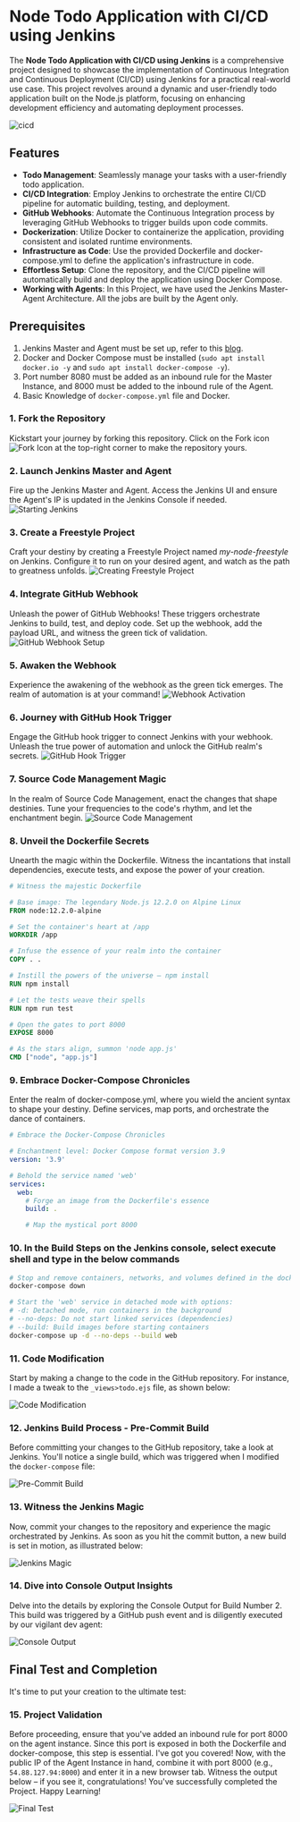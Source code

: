# Node Todo Application with CI/CD using Jenkins

The **Node Todo Application with CI/CD using Jenkins** is a comprehensive project designed to showcase the implementation of Continuous Integration and Continuous Deployment (CI/CD) using Jenkins for a practical real-world use case. This project revolves around a dynamic and user-friendly todo application built on the Node.js platform, focusing on enhancing development efficiency and automating deployment processes.

![cicd](https://github.com/keshavlearndevops/node-todo-cicd/assets/134159375/051b46d5-c165-4542-bf09-1492364c1696)


## Features

- **Todo Management**: Seamlessly manage your tasks with a user-friendly todo application.
- **CI/CD Integration**: Employ Jenkins to orchestrate the entire CI/CD pipeline for automatic building, testing, and deployment.
- **GitHub Webhooks**: Automate the Continuous Integration process by leveraging GitHub Webhooks to trigger builds upon code commits.
- **Dockerization**: Utilize Docker to containerize the application, providing consistent and isolated runtime environments.
- **Infrastructure as Code**: Use the provided Dockerfile and docker-compose.yml to define the application's infrastructure in code.
- **Effortless Setup**: Clone the repository, and the CI/CD pipeline will automatically build and deploy the application using Docker Compose.
- **Working with Agents**: In this Project, we have used the Jenkins Master-Agent Architecture. All the jobs are built by the Agent only.

## Prerequisites

1. Jenkins Master and Agent must be set up, refer to this [blog](https://keshavbathla.hashnode.dev/mastering-jenkins-agents-effortless-two-tier-app-deployment-on-the-freestyle-project).
2. Docker and Docker Compose must be installed (`sudo apt install docker.io -y` and `sudo apt install docker-compose -y`).
3. Port number 8080 must be added as an inbound rule for the Master Instance, and 8000 must be added to the inbound rule of the Agent.
4. Basic Knowledge of `docker-compose.yml` file and Docker.

### 1. Fork the Repository

Kickstart your journey by forking this repository. Click on the Fork icon ![Fork Icon](https://github.com/keshavlearndevops/node-todo-cicd/assets/134159375/fd354b6e-4ecb-486d-a3e0-2f9878276b6e) at the top-right corner to make the repository yours.

### 2. Launch Jenkins Master and Agent

Fire up the Jenkins Master and Agent. Access the Jenkins UI and ensure the Agent's IP is updated in the Jenkins Console if needed.
![Starting Jenkins](https://github.com/keshavlearndevops/node-todo-cicd/assets/134159375/e8fbf6d1-3eba-4524-b1d3-1c83e51945d0)

### 3. Create a Freestyle Project

Craft your destiny by creating a Freestyle Project named *my-node-freestyle* on Jenkins. Configure it to run on your desired agent, and watch as the path to greatness unfolds.
![Creating Freestyle Project](https://github.com/keshavlearndevops/node-todo-cicd/assets/134159375/9dee920d-1c46-449f-9bdc-bf37b251b65f)

### 4. Integrate GitHub Webhook

Unleash the power of GitHub Webhooks! These triggers orchestrate Jenkins to build, test, and deploy code. Set up the webhook, add the payload URL, and witness the green tick of validation.
![GitHub Webhook Setup](https://github.com/keshavlearndevops/node-todo-cicd/assets/134159375/ee8a09a6-e4c7-457b-aca4-cf644df84df9)

### 5. Awaken the Webhook

Experience the awakening of the webhook as the green tick emerges. The realm of automation is at your command!
![Webhook Activation](https://github.com/keshavlearndevops/node-todo-cicd/assets/134159375/a26c3cd4-b8da-4e0b-8353-19db08f6cdb9)

### 6. Journey with GitHub Hook Trigger

Engage the GitHub hook trigger to connect Jenkins with your webhook. Unleash the true power of automation and unlock the GitHub realm's secrets.
![GitHub Hook Trigger](https://github.com/keshavlearndevops/node-todo-cicd/assets/134159375/8b59774a-54b2-4e7c-8d45-f45905e1191d)

### 7. Source Code Management Magic

In the realm of Source Code Management, enact the changes that shape destinies. Tune your frequencies to the code's rhythm, and let the enchantment begin.
![Source Code Management](https://github.com/keshavlearndevops/node-todo-cicd/assets/134159375/87582133-5d95-46b6-ae51-75073bef227d)

### 8. Unveil the Dockerfile Secrets

Unearth the magic within the Dockerfile. Witness the incantations that install dependencies, execute tests, and expose the power of your creation.
```Dockerfile
# Witness the majestic Dockerfile

# Base image: The legendary Node.js 12.2.0 on Alpine Linux
FROM node:12.2.0-alpine

# Set the container's heart at /app
WORKDIR /app

# Infuse the essence of your realm into the container
COPY . .

# Instill the powers of the universe – npm install
RUN npm install

# Let the tests weave their spells
RUN npm run test

# Open the gates to port 8000
EXPOSE 8000

# As the stars align, summon 'node app.js'
CMD ["node", "app.js"]
```
### 9. Embrace Docker-Compose Chronicles

Enter the realm of docker-compose.yml, where you wield the ancient syntax to shape your destiny. Define services, map ports, and orchestrate the dance of containers.

```yaml
# Embrace the Docker-Compose Chronicles

# Enchantment level: Docker Compose format version 3.9
version: '3.9'

# Behold the service named 'web'
services:
  web:
    # Forge an image from the Dockerfile's essence
    build: .

    # Map the mystical port 8000
```
### 10. In the Build Steps on the Jenkins console, select execute shell and type in the below commands

```bash
# Stop and remove containers, networks, and volumes defined in the docker-compose.yml file
docker-compose down

# Start the 'web' service in detached mode with options:
# -d: Detached mode, run containers in the background
# --no-deps: Do not start linked services (dependencies)
# --build: Build images before starting containers
docker-compose up -d --no-deps --build web
```
### 11. Code Modification

Start by making a change to the code in the GitHub repository. For instance, I made a tweak to the `_views>todo.ejs` file, as shown below:

![Code Modification](https://github.com/keshavlearndevops/node-todo-cicd/assets/134159375/c34bdaef-ecc4-4eb2-b891-0668d58c23a7)

### 12. Jenkins Build Process - Pre-Commit Build

Before committing your changes to the GitHub repository, take a look at Jenkins. You'll notice a single build, which was triggered when I modified the `docker-compose` file:

![Pre-Commit Build](https://github.com/keshavlearndevops/node-todo-cicd/assets/134159375/9238c2ea-01fe-4e22-8fb1-6c7ca61b6979)

### 13. Witness the Jenkins Magic

Now, commit your changes to the repository and experience the magic orchestrated by Jenkins. As soon as you hit the commit button, a new build is set in motion, as illustrated below:

![Jenkins Magic](https://github.com/keshavlearndevops/node-todo-cicd/assets/134159375/f84e5f2a-ea8a-432e-aac5-8c0aff4d2a89)

### 14. Dive into Console Output Insights

Delve into the details by exploring the Console Output for Build Number 2. This build was triggered by a GitHub push event and is diligently executed by our vigilant dev agent:

![Console Output](https://github.com/keshavlearndevops/node-todo-cicd/assets/134159375/2f5ccdd6-28a8-49eb-8dd0-7938a612b9f1)

## Final Test and Completion

It's time to put your creation to the ultimate test:

### 15. Project Validation

Before proceeding, ensure that you've added an inbound rule for port 8000 on the agent instance. Since this port is exposed in both the Dockerfile and docker-compose, this step is essential. I've got you covered! Now, with the public IP of the Agent Instance in hand, combine it with port 8000 (e.g., `54.88.127.94:8000`) and enter it in a new browser tab. Witness the output below – if you see it, congratulations! You've successfully completed the Project. Happy Learning!

![Final Test](https://github.com/keshavlearndevops/node-todo-cicd/assets/134159375/cac2157c-ce4b-488f-8a27-b2b16f2bf05c)
